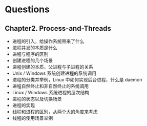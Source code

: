 # Questions

## Chapter2. Process-and-Threads

* 进程的引入，给操作系统带来了什么
* 进程并发的本质是什么
* 进程与程序的区别
* 创建进程的几个场景
* 进程创建的本质，父进程与子进程的关系
* Unix / Windows 系统创建进程的系统调用
* 进程的分类并举例，Linux 中如何实现后台进程，什么是 daemon
* 进程自然终止和非自然终止的系统调用
* Linux / Windows 系统进程的层次结构
* 进程的状态以及切换场景
* 进程的实现
* 线程和进程的区别，从两个大的角度来考虑
* 线程的使用场景举例

